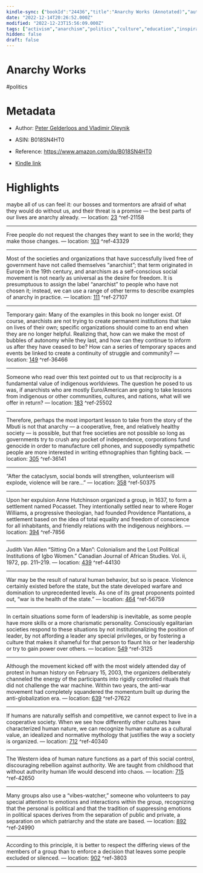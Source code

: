 ```yaml
---
kindle-sync: {"bookId":"24436","title":"Anarchy Works (Annotated)","author":"Peter Gelderloos and Vladimir Oleynik","asin":"B018SN4HT0","lastAnnotatedDate":"2023-11-08","bookImageUrl":"https://m.media-amazon.com/images/I/7165cK74S1L._SY160.jpg","highlightsCount":16}
date: "2022-12-14T20:26:52.000Z"
modified: "2022-12-23T15:56:09.000Z"
tags: ["activism","anarchism","politics","culture","education","inspiration","protest"]
hidden: false
draft: false
---
```

# Anarchy Works

#politics 

# Metadata

* Author: [Peter Gelderloos and Vladimir Oleynik](https://www.amazon.comundefined)

* ASIN: B018SN4HT0

* Reference: <https://www.amazon.com/dp/B018SN4HT0>

* [Kindle link](kindle://book?action=open&asin=B018SN4HT0)

# Highlights

maybe all of us can feel it: our bosses and tormentors are afraid of what they would do without us, and their threat is a promise — the best parts of our lives are anarchy already. — location: [23](kindle://book?action=open&asin=B018SN4HT0&location=23) ^ref-21158

---

Free people do not request the changes they want to see in the world; they make those changes. — location: [103](kindle://book?action=open&asin=B018SN4HT0&location=103) ^ref-43329

---

Most of the societies and organizations that have successfully lived free of government have not called themselves “anarchist”; that term originated in Europe in the 19th century, and anarchism as a self-conscious social movement is not nearly as universal as the desire for freedom. It is presumptuous to assign the label “anarchist” to people who have not chosen it; instead, we can use a range of other terms to describe examples of anarchy in practice. — location: [111](kindle://book?action=open&asin=B018SN4HT0&location=111) ^ref-27107

---

Temporary gain: Many of the examples in this book no longer exist. Of course, anarchists are not trying to create permanent institutions that take on lives of their own; specific organizations should come to an end when they are no longer helpful. Realizing that, how can we make the most of bubbles of autonomy while they last, and how can they continue to inform us after they have ceased to be? How can a series of temporary spaces and events be linked to create a continuity of struggle and community? — location: [149](kindle://book?action=open&asin=B018SN4HT0&location=149) ^ref-36466

---

Someone who read over this text pointed out to us that reciprocity is a fundamental value of indigenous worldviews. The question he posed to us was, if anarchists who are mostly Euro/American are going to take lessons from indigenous or other communities, cultures, and nations, what will we offer in return? — location: [183](kindle://book?action=open&asin=B018SN4HT0&location=183) ^ref-25502

---

Therefore, perhaps the most important lesson to take from the story of the Mbuti is not that anarchy — a cooperative, free, and relatively healthy society — is possible, but that free societies are not possible so long as governments try to crush any pocket of independence, corporations fund genocide in order to manufacture cell phones, and supposedly sympathetic people are more interested in writing ethnographies than fighting back. — location: [305](kindle://book?action=open&asin=B018SN4HT0&location=305) ^ref-36141

---

“After the cataclysm, social bonds will strengthen, volunteerism will explode, violence will be rare…” — location: [358](kindle://book?action=open&asin=B018SN4HT0&location=358) ^ref-50375

---

Upon her expulsion Anne Hutchinson organized a group, in 1637, to form a settlement named Pocasset. They intentionally settled near to where Roger Williams, a progressive theologian, had founded Providence Plantations, a settlement based on the idea of total equality and freedom of conscience for all inhabitants, and friendly relations with the indigenous neighbors. — location: [394](kindle://book?action=open&asin=B018SN4HT0&location=394) ^ref-7856

---

Judith Van Allen “Sitting On a Man”: Colonialism and the Lost Political Institutions of Igbo Women.” Canadian Journal of African Studies. Vol. ii, 1972, pp. 211–219. — location: [439](kindle://book?action=open&asin=B018SN4HT0&location=439) ^ref-44130

---

War may be the result of natural human behavior, but so is peace. Violence certainly existed before the state, but the state developed warfare and domination to unprecedented levels. As one of its great proponents pointed out, “war is the health of the state.” — location: [464](kindle://book?action=open&asin=B018SN4HT0&location=464) ^ref-56759

---
In certain situations some form of leadership is inevitable, as some people have more skills or a more charismatic personality. Consciously egalitarian societies respond to these situations by not institutionalizing the position of leader, by not affording a leader any special privileges, or by fostering a culture that makes it shameful for that person to flaunt his or her leadership or try to gain power over others. — location: [549](kindle://book?action=open&asin=B018SN4HT0&location=549) ^ref-3125

---

Although the movement kicked off with the most widely attended day of protest in human history on February 15, 2003, the organizers deliberately channeled the energy of the participants into rigidly controlled rituals that did not challenge the war machine. Within two years, the anti-war movement had completely squandered the momentum built up during the anti-globalization era. — location: [639](kindle://book?action=open&asin=B018SN4HT0&location=639) ^ref-27622

---
If humans are naturally selfish and competitive, we cannot expect to live in a cooperative society. When we see how differently other cultures have characterized human nature, we can recognize human nature as a cultural value, an idealized and normative mythology that justifies the way a society is organized. — location: [712](kindle://book?action=open&asin=B018SN4HT0&location=712) ^ref-40340

---
The Western idea of human nature functions as a part of this social control, discouraging rebellion against authority. We are taught from childhood that without authority human life would descend into chaos. — location: [715](kindle://book?action=open&asin=B018SN4HT0&location=715) ^ref-42650

---
Many groups also use a “vibes-watcher,” someone who volunteers to pay special attention to emotions and interactions within the group, recognizing that the personal is political and that the tradition of suppressing emotions in political spaces derives from the separation of public and private, a separation on which patriarchy and the state are based. — location: [892](kindle://book?action=open&asin=B018SN4HT0&location=892) ^ref-24990

---
According to this principle, it is better to respect the differing views of the members of a group than to enforce a decision that leaves some people excluded or silenced. — location: [902](kindle://book?action=open&asin=B018SN4HT0&location=902) ^ref-3803

---
